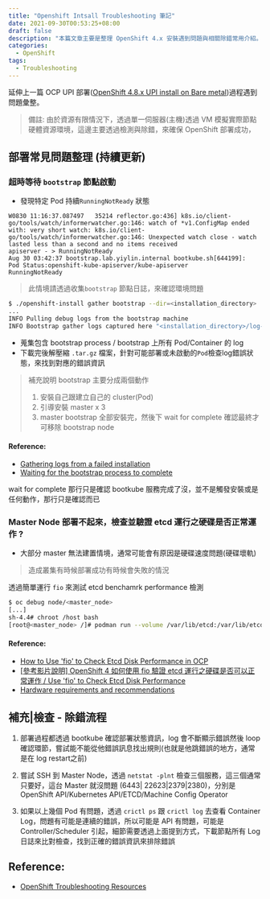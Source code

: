 ```yaml
---
title: "Openshift Intsall Troubleshooting 筆記"
date: 2021-09-30T00:53:25+08:00
draft: false
description: "本篇文章主要是整理 OpenShift 4.x 安裝遇到問題與相關除錯常用介紹。"
categories:
  - OpenShift
tags:
  - Troubleshooting
---
```


延伸上一篇 OCP UPI 部署([OpenShift 4.8.x UPI install on Bare metal](https://blog.yylin.io/p/openshift-4.8.x-upi-install-on-bare-metal))過程遇到問題彙整。

> 備註: 由於資源有限情況下，透過單一伺服器(主機)透過 VM 模擬實際節點硬體資源環境，這邊主要透過檢測與除錯，來確保 OpenShift 部署成功，

## 部署常見問題整理 (持續更新)

### 超時等待 `bootstrap` 節點啟動

- 發現特定 Pod 持續`RunningNotReady` 狀態

```bash=
W0830 11:16:37.087497   35214 reflector.go:436] k8s.io/client-go/tools/watch/informerwatcher.go:146: watch of *v1.ConfigMap ended with: very short watch: k8s.io/client-go/tools/watch/informerwatcher.go:146: Unexpected watch close - watch lasted less than a second and no items received
apiserver - > RunningNotReady
Aug 30 03:42:37 bootstrap.lab.yiylin.internal bootkube.sh[644199]:         Pod Status:openshift-kube-apiserver/kube-apiserver        RunningNotReady
```

> 此情境請透過收集`bootstrap` 節點日誌，來確認環境問題

```bash
$ ./openshift-install gather bootstrap --dir=<installation_directory> 
...
INFO Pulling debug logs from the bootstrap machine
INFO Bootstrap gather logs captured here "<installation_directory>/log-bundle-<timestamp>.tar.gz"
```
- 蒐集包含 bootstrap process / bootstrap 上所有 Pod/Container 的 log
- 下載完後解壓縮 `.tar.gz` 檔案，針對可能部署或未啟動的`Pod`檢查log錯誤狀態，來找到對應的錯誤資訊

> 補充說明 bootstrap 主要分成兩個動作
> 1. 安裝自己跟建立自己的 cluster(Pod)
> 2. 引導安裝 master x 3 
> 3. master bootstrap 全部安裝完，然後下 wait for complete 確認最終才可移除 bootstrap node

#### Reference: 

- [Gathering logs from a failed installation](https://docs.openshift.com/container-platform/4.8/installing/installing-troubleshooting.html#installation-bootstrap-gather_installing-troubleshooting)
- [Waiting for the bootstrap process to complete](https://docs.openshift.com/container-platform/4.8/installing/installing_bare_metal/installing-bare-metal.html#installation-installing-bare-metal_installing-bare-metal)

wait for complete 那行只是確認 bootkube 服務完成了沒，並不是觸發安裝或是任何動作，那行只是確認而已

### Master Node 部署不起來，檢查並驗證 etcd 運行之硬碟是否正常運作 ?

- 大部分 master 無法建置情境，通常可能會有原因是硬碟速度問題(硬碟壞軌)
> 造成叢集有時候部署成功有時候會失敗的情況

透過簡單運行 `fio` 來測試 etcd benchamrk performance 檢測
```bash
$ oc debug node/<master_node>
[...]
sh-4.4# chroot /host bash
[root@<master_node> /]# podman run --volume /var/lib/etcd:/var/lib/etcd:Z quay.io/openshift-scale/etcd-perf
```

#### Reference:
-  [How to Use 'fio' to Check Etcd Disk Performance in OCP
](https://access.redhat.com/solutions/4885641)
-  [[參考影片說明] OpenShift 4 如何使用 fio 驗證 etcd 運行之硬碟是否可以正常運作 / Use 'fio' to Check Etcd Disk Performance](https://www.youtube.com/watch?v=6qjsh9J3ndM&ab_channel=PingChunHuang)
- [Hardware requirements and recommendations](https://www.ibm.com/docs/en/cloud-private/3.2.x?topic=requirements-hardware-recommendations)


## 補充|檢查 - 除錯流程

1.  部署過程都透過 bootkube 確認部署狀態資訊，log 會不斷顯示錯誤然後 loop 確認環節，嘗試能不能從他錯誤訊息找出規則(也就是他跳錯誤的地方，通常是在 log restart之前)

2.  嘗試 SSH 到 Master Node，透過 `netstat -plnt` 檢查三個服務，這三個通常只要好，這台 Master 就沒問題 (6443| 22623|2379|2380)，分別是 OpenShift API/Kubernetes API/ETCD/Machine Config Operator

3. 如果以上幾個 Pod 有問題，透過 `crictl ps` 跟 `crictl log` 去查看 Container Log，問題有可能是連續的錯誤，所以可能是 API 有問題，可能是 Controller/Scheduler 引起，細節需要透過上面提到方式，下載節點所有 Log 日誌來比對檢查，找到正確的錯誤資訊來排除錯誤

## Reference:
- [OpenShift Troubleshooting Resources](https://connect.redhat.com/en/blog/openshift-troubleshooting-resources)
